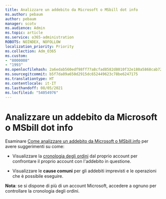 ```yaml
---
title: Analizzare un addebito da Microsoft o MSbill dot info
ms.author: pebaum
author: pebaum
manager: scotv
ms.audience: Admin
ms.topic: article
ms.service: o365-administration
ROBOTS: NOINDEX, NOFOLLOW
localization_priority: Priority
ms.collection: Adm_O365
ms.custom:
- "8000008"
- "1993"
ms.openlocfilehash: 2a6edab560edf98ff77a8cfad8582d8010f32e180a5868cab720aae6751f0c14
ms.sourcegitcommit: b5f7da89a650d2915dc652449623c78be6247175
ms.translationtype: HT
ms.contentlocale: it-IT
ms.lasthandoff: 08/05/2021
ms.locfileid: "54054976"
---
```

# <a name="investigate-a-billing-charge-from-microsoft-or-msbill-dot-info"></a>Analizzare un addebito da Microsoft o MSbill dot info

Esaminare [Come analizzare un addebito da Microsoft o MSbill.info](https://support.microsoft.com/help/10623/microsoft-account-investigate-billing-charge) per avere suggerimenti su come: 

- Visualizzare la [cronologia degli ordini](https://account.microsoft.com/billing/orders/) dal proprio account per confrontare il proprio account con l'addebito in questione.

- Visualizzare le **cause comuni** per gli addebiti imprevisti e le operazioni che è possibile eseguire.

**Nota**: se si dispone di più di un account Microsoft, accedere a ognuno per controllare la cronologia degli ordini.
